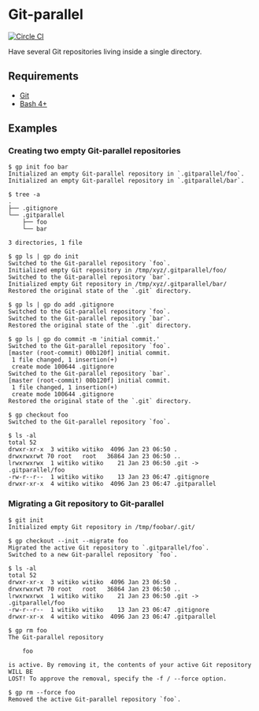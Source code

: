 # Git-parallel

[![Circle CI](https://img.shields.io/circleci/project/Witiko/git-parallel/master.svg)](https://circleci.com/gh/Witiko/git-parallel)

Have several Git repositories living inside a single directory.

## Requirements

 * [Git](http://git-scm.com/)
 * [Bash 4+](https://www.gnu.org/software/bash/)

## Examples
### Creating two empty Git-parallel repositories

	$ gp init foo bar
	Initialized an empty Git-parallel repository in `.gitparallel/foo`.
	Initialized an empty Git-parallel repository in `.gitparallel/bar`.

	$ tree -a
	.
	├── .gitignore
	└── .gitparallel
	    ├── foo
	    └── bar

	3 directories, 1 file

	$ gp ls | gp do init
	Switched to the Git-parallel repository `foo`.
	Initialized empty Git repository in /tmp/xyz/.gitparallel/foo/
	Switched to the Git-parallel repository `bar`.
	Initialized empty Git repository in /tmp/xyz/.gitparallel/bar/
	Restored the original state of the `.git` directory.

	$ gp ls | gp do add .gitignore
	Switched to the Git-parallel repository `foo`.
	Switched to the Git-parallel repository `bar`.
	Restored the original state of the `.git` directory.

	$ gp ls | gp do commit -m 'initial commit.'
	Switched to the Git-parallel repository `foo`.
	[master (root-commit) 00b120f] initial commit.
	 1 file changed, 1 insertion(+)
	 create mode 100644 .gitignore
	Switched to the Git-parallel repository `bar`.
	[master (root-commit) 00b120f] initial commit.
	 1 file changed, 1 insertion(+)
	 create mode 100644 .gitignore
	Restored the original state of the `.git` directory.

	$ gp checkout foo
	Switched to the Git-parallel repository `foo`.

	$ ls -al
	total 52
	drwxr-xr-x  3 witiko witiko  4096 Jan 23 06:50 .
	drwxrwxrwt 70 root   root   36864 Jan 23 06:50 ..
	lrwxrwxrwx  1 witiko witiko    21 Jan 23 06:50 .git -> .gitparallel/foo
	-rw-r--r--  1 witiko witiko    13 Jan 23 06:47 .gitignore
	drwxr-xr-x  4 witiko witiko  4096 Jan 23 06:47 .gitparallel

### Migrating a Git repository to Git-parallel

	$ git init
	Initialized empty Git repository in /tmp/foobar/.git/

	$ gp checkout --init --migrate foo
	Migrated the active Git repository to `.gitparallel/foo`.
	Switched to a new Git-parallel repository `foo`.

	$ ls -al
	total 52
	drwxr-xr-x  3 witiko witiko  4096 Jan 23 06:50 .
	drwxrwxrwt 70 root   root   36864 Jan 23 06:50 ..
	lrwxrwxrwx  1 witiko witiko    21 Jan 23 06:50 .git -> .gitparallel/foo
	-rw-r--r--  1 witiko witiko    13 Jan 23 06:47 .gitignore
	drwxr-xr-x  4 witiko witiko  4096 Jan 23 06:47 .gitparallel

	$ gp rm foo
	The Git-parallel repository

		foo

	is active. By removing it, the contents of your active Git repository WILL BE
	LOST! To approve the removal, specify the -f / --force option.

	$ gp rm --force foo
	Removed the active Git-parallel repository `foo`.
